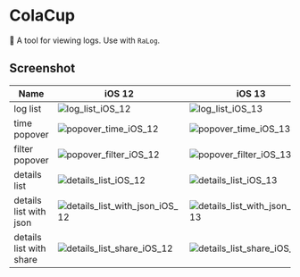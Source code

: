 # ColaCup
🥤 A tool for viewing logs. Use with `RaLog`.

## Screenshot

| Name | iOS 12 | iOS 13 | iOS 14 |
| --- | --- | --- | --- |
| log list | ![log_list_iOS_12](https://raw.githubusercontent.com/rakuyoMo/ColaCup/master/Images/Screenshot/iOS12/log_list.png) | ![log_list_iOS_13](https://raw.githubusercontent.com/rakuyoMo/ColaCup/master/Images/Screenshot/iOS13/log_list.png) | ![log_list_iOS_14](https://raw.githubusercontent.com/rakuyoMo/ColaCup/master/Images/Screenshot/iOS14/log_list.png) |
| time popover | ![popover_time_iOS_12](https://raw.githubusercontent.com/rakuyoMo/ColaCup/master/Images/Screenshot/iOS12/popover_time.png) | ![popover_time_iOS_13](https://raw.githubusercontent.com/rakuyoMo/ColaCup/master/Images/Screenshot/iOS13/popover_time.png)  | ![popover_time_iOS_14](https://raw.githubusercontent.com/rakuyoMo/ColaCup/master/Images/Screenshot/iOS14/popover_time.png) |
| filter popover | ![popover_filter_iOS_12](https://raw.githubusercontent.com/rakuyoMo/ColaCup/master/Images/Screenshot/iOS12/popover_filter.png) | ![popover_filter_iOS_13](https://raw.githubusercontent.com/rakuyoMo/ColaCup/master/Images/Screenshot/iOS13/popover_filter.png) | ![popover_filter_iOS_14](https://raw.githubusercontent.com/rakuyoMo/ColaCup/master/Images/Screenshot/iOS14/popover_filter.png) |
| details list | ![details_list_iOS_12](https://raw.githubusercontent.com/rakuyoMo/ColaCup/master/Images/Screenshot/iOS12/details_list.png) | ![details_list_iOS_13](https://raw.githubusercontent.com/rakuyoMo/ColaCup/master/Images/Screenshot/iOS13/details_list.png) | ![details_list_iOS_14](https://raw.githubusercontent.com/rakuyoMo/ColaCup/master/Images/Screenshot/iOS14/details_list.png) |
| details list with json | ![details_list_with_json_iOS_12](https://raw.githubusercontent.com/rakuyoMo/ColaCup/master/Images/Screenshot/iOS12/details_list_with_json.png) | ![details_list_with_json_iOS_13](https://raw.githubusercontent.com/rakuyoMo/ColaCup/master/Images/Screenshot/iOS13/details_list_with_json.png) | ![details_list_with_json_iOS_14](https://raw.githubusercontent.com/rakuyoMo/ColaCup/master/Images/Screenshot/iOS14/details_list_with_json.png) |
| details list with share | ![details_list_share_iOS_12](https://raw.githubusercontent.com/rakuyoMo/ColaCup/master/Images/Screenshot/iOS12/details_list_share.png) | ![details_list_share_iOS_13](https://raw.githubusercontent.com/rakuyoMo/ColaCup/master/Images/Screenshot/iOS13/details_list_share.png) | ![details_list_share_iOS_14](https://raw.githubusercontent.com/rakuyoMo/ColaCup/master/Images/Screenshot/iOS14/details_list_share.png) |